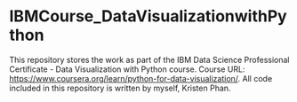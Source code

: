 # IBMCourse_DataVisualizationwithPython
This repository stores the work as part of the IBM Data Science Professional Certificate - Data Visualization with Python course. Course URL: https://www.coursera.org/learn/python-for-data-visualization/. All code included in this repository is written by myself, Kristen Phan.
